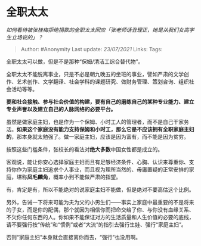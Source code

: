 # 全职太太
*如何看待被张桂梅拒绝捐款的全职太太回应「张老师话丑理正，她是从我们女高学生立场说的」？*

> Author: #Anonymity
> Last update: *23/07/2021* 
> Links:
> Tags:    


全职太太可以做，但是不是那种“保姆/清洁工综合替代物”。

全职太太不能脱离事业，只是不必是朝九晚五的坐班的事业，譬如严肃的文学创作、艺术创作、文学翻译、社会学科的课题研究、做财务管理、策划咨询、组织社会活动等等。

**要和社会接触、参与社会价值的构建，要有自己的磨练自己的某种专业能力、建立专业声誉以及建立自己的人脉网络的必要平台。**

虽然是做家庭主妇，也是作为一个保姆、小时工人的管理者，而不是自己干家务活。**如果这个家庭没有能力支持保姆和小时工，那么它是不应该拥有全职家庭主妇的**，那本身就太勉强了。做一家庭主妇，应该是因为富有，而不能是因为贫穷。

按照这些门槛条件，张校长的看法对**绝大多数**中国女性都是成立的。

客观说，能让你安心选择家庭主妇而且有足够经济条件、心胸、认识来尊重你、支持你作为家庭主妇追求个人事业，而且视为理所当然的、毋庸置疑的正常安排的家庭，堪称**凤毛麟角**，概率小到不能做严肃的指望。

有，肯定是有，所以不能绝对的说家庭主妇不能做，但是绝对不要高估这个比例。 

另外，告诫一下将来可能为夫为父的小男生们——事实上家庭中最重要的不是将来的子女，而是你的配偶，那个就因为相信你而把命交给了你、与你没有血缘关系、不欠你任何东西的人。你如果不能保证对方的生活质量和人生价值的必要的底线，请不要强行按“传统”和“惯例”或者“大流”的指引去强行生娃、强行“家庭主妇”。

否则“家庭主妇”本身就会直接离你而去，“强行”也没用啊。



